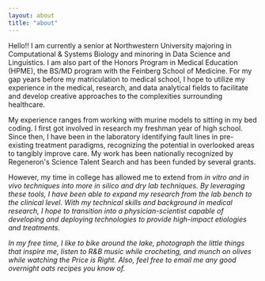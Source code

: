 ```yaml
---
layout: about
title: "about"
---
```


Hello!! I am currently a senior at Northwestern University majoring in Computational & Systems Biology and minoring in Data Science and Linguistics. I am also part of the Honors Program in Medical Education (HPME), the BS/MD program with the Feinberg School of Medicine. For my gap years before my matriculation to medical school, I hope to utilize my experience in the medical, research, and data analytical fields to facilitate and develop creative approaches to the complexities surrounding healthcare.

My experience ranges from working with murine models to sitting in my bed coding. I first got involved in research my freshman year of high school. Since then, I have been in the laboratory identifying fault lines in pre-existing treatment paradigms, recognizing the potential in overlooked areas to tangibly improve care. My work has been nationally recognized by Regeneron's Science Talent Search and has been funded by several grants.

However, my time in college has allowed me to extend from <em>in vitro<em> and <em>in vivo<em> techniques into more <em>in silico<em> and dry lab techniques. By leveraging these tools, I have been able to expand my research from the lab bench to the clinical level. With my technical skills and background in medical research, I hope to transition into a physician-scientist capable of developing and deploying technologies to provide high-impact etiologies and treatments.

In my free time, I like to bike around the lake, photograph the little things that inspire me, listen to R&B music while crocheting, and munch on olives while watching the Price is Right. Also, feel free to email me any good overnight oats recipes you know of.

